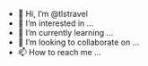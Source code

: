 - 👋 Hi, I’m @tlstravel
- 👀 I’m interested in ...
- 🌱 I’m currently learning ...
- 💞️ I’m looking to collaborate on ...
- 📫 How to reach me ...

<!---
tlstravel/tlstravel is a ✨ special ✨ repository because its `README.md` (this file) appears on your GitHub profile.
You can click the Preview link to take a look at your changes.
--->
